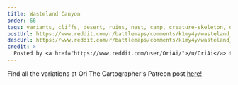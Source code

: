 ```yaml
---
title: Wasteland Canyon
order: 66
tags: variants, cliffs, desert, ruins, nest, camp, creature-skeleton, dungeon-entrance, bridge, running-water, dead-trees, water, day, variant:fiery, variant:magma, variant:dried-waterbed, variant:glow, variant:alternate-colors, variant:propless, variant:night, artist:orithecartographer
postUrl: https://www.reddit.com/r/battlemaps/comments/k1my4y/wasteland_canyon_50x36/
descUrl: https://www.reddit.com/r/battlemaps/comments/k1my4y/wasteland_canyon_50x36/gdp86mj/
credit: >
  Posted by <a href="https://www.reddit.com/user/OriAi/">/u/OriAi</a> to <a href="https://www.reddit.com/r/battlemaps/">/r/battlemaps</a> in Nov, 2020. <br/> Please support the artist on <a href="https://www.patreon.com/orithecartographer">Patreon</a>, as well as follow them on <a href="https://twitter.com/ori_beatrice">Twitter</a>
---
```

Find all the variations at Ori The Cartographer's Patreon post <a href="https://www.patreon.com/posts/wasteland-canyon-44345634" title="Wasteland Canyon by Ori The Cartographer on Patreon">here!</a>
